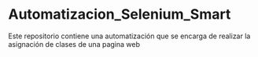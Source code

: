 # Automatizacion_Selenium_Smart
Este repositorio contiene una automatización que se encarga de realizar la asignación de clases de una pagina web
